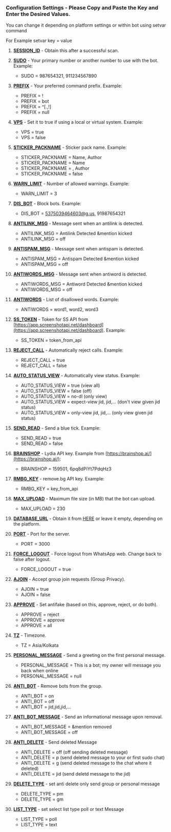 ### Configuration Settings - Please Copy and Paste the Key and Enter the Desired Values. 

You can change it depending on platform settings or
within bot using setvar command

For Example setvar key = value


1. **[SESSION_ID](#SESSION_ID)** - Obtain this after a successful scan.

2. **[SUDO](#SUDO)** - Your primary number or another number to use with the bot. Example:
   - SUDO = 987654321, 911234567890

3. **[PREFIX](#PREFIX)** - Your preferred command prefix. Example:
   - PREFIX = !
   - PREFIX = bot
   - PREFIX = ^[.,!]
   - PREFIX = null

4. **[VPS](#VPS)** - Set it to true if using a local or virtual system. Example:
   - VPS = true
   - VPS = false

5. **[STICKER_PACKNAME](#STICKER_PACKNAME)** - Sticker pack name. Example:
   - STICKER_PACKNAME = Name, Author
   - STICKER_PACKNAME = Name
   - STICKER_PACKNAME = , Author
   - STICKER_PACKNAME = false

6. **[WARN_LIMIT](#WARN_LIMIT)** - Number of allowed warnings. Example:
   - WARN_LIMIT = 3

7. **[DIS_BOT](#DIS_BOT)** - Block bots. Example:
   - DIS_BOT = 5375039464603@g.us, 91987654321

8. **[ANTILINK_MSG](#ANTILINK_MSG)** - Message sent when an antilink is detected.
   - ANTILINK_MSG = Antilink Detected &mention kicked
   - ANTILINK_MSG = off

9. **[ANTISPAM_MSG](#ANTISPAM_MSG)** - Message sent when antispam is detected.
   - ANTISPAM_MSG = Antispam Detected &mention kicked
   - ANTISPAM_MSG = off
10. **[ANTIWORDS_MSG](#ANTIWORDS_MSG)** - Message sent when antiword is detected.
    - ANTIWORDS_MSG = Antiword Detected &mention kicked
    - ANTIWORDS_MSG = off
11. **[ANTIWORDS](#ANTIWORDS)** - List of disallowed words. Example:
    - ANTIWORDS = word1, word2, word3

12. **[SS_TOKEN](#SS_TOKEN)** - Token for SS API from [https://app.screenshotapi.net/dashboard](https://app.screenshotapi.net/dashboard). Example:
    - SS_TOKEN = token_from_api

13. **[REJECT_CALL](#REJECT_CALL)** - Automatically reject calls. Example:
    - REJECT_CALL = true
    - REJECT_CALL = false

14. **[AUTO_STATUS_VIEW](#AUTO_STATUS_VIEW)** - Automatically view status. Example:
    - AUTO_STATUS_VIEW = true (view all)
    - AUTO_STATUS_VIEW = false (off)
    - AUTO_STATUS_VIEW = no-dl (only view)
    - AUTO_STATUS_VIEW = expect-view jid, jid,... (don't view given jid status)
    - AUTO_STATUS_VIEW = only-view jid, jid,... (only view given jid status)

15. **[SEND_READ](#SEND_READ)** - Send a blue tick. Example:
    - SEND_READ = true
    - SEND_READ = false

16. **[BRAINSHOP](#BRAINSHOP)** - Lydia API key. Example from [https://brainshop.ai/](https://brainshop.ai/):
    - BRAINSHOP = 159501, 6pq8dPiYt7PdqHz3

17. **[RMBG_KEY](#RMBG_KEY)** - remove.bg API key. Example:
    - RMBG_KEY = key_from_api

18. **[MAX_UPLOAD](#MAX_UPLOAD)** - Maximum file size (in MB) that the bot can upload.
    - MAX_UPLOAD = 230

19. **[DATABASE_URL](#DATABASE_URL)** - Obtain it from [HERE](https://github.com/lyfe00011/whatsapp-bot-md/wiki/DATABASE_URL) or leave it empty, depending on the platform.

20. **[PORT](#PORT)** - Port for the server.
    - PORT = 3000

21. **[FORCE_LOGOUT](#FORCE_LOGOUT)** - Force logout from WhatsApp web. Change back to false after logout.
    - FORCE_LOGOUT = true

22. **[AJOIN](#AJOIN)** - Accept group join requests (Group Privacy).
    - AJOIN = true
    - AJOIN = false

23. **[APPROVE](#APPROVE)** - Set antifake (based on this, approve, reject, or do both).
    - APPROVE = reject
    - APPROVE = approve
    - APPROVE = all

24. **[TZ](#TZ)** - Timezone.
    - TZ = Asia/Kolkata

25. **[PERSONAL_MESSAGE](#PERSONAL_MESSAGE)** - Send a greeting on the first personal message.
    - PERSONAL_MESSAGE = This is a bot; my owner will message you back when online
    - PERSONAL_MESSAGE = null

26. **[ANTI_BOT](#ANTI_BOT)** - Remove bots from the group.
    - ANTI_BOT = on
    - ANTI_BOT = off
    - ANTI_BOT = jid,jid,jid,...

27. **[ANTI_BOT_MESSAGE](#ANTI_BOT_MESSAGE)** - Send an informational message upon removal.
    - ANTI_BOT_MESSAGE = &mention removed
    - ANTI_BOT_MESSAGE = off
28. **[ANTI_DELETE](#ANTI_DELETE)** - Send deleted Message
    - ANTI_DELETE = off (off sending deleted message)
    - ANTI_DELETE = p (send deleted message to your or first sudo chat)
    - ANTI_DELETE = g (send deleted message to the chat where it deleted)
    - ANTI_DELETE = jid (send deletd message to the jid)
29. **[DELETE_TYPE](#DELETE_TYPE)** - set anti delete only send group or personal message
    - DELETE_TYPE = pm
    - DELETE_TYPE = gm
30. **[LIST_TYPE](#LIST_TYPE)** - set select list type poll or text Message
    - LIST_TYPE = poll
    - LIST_TYPE = text